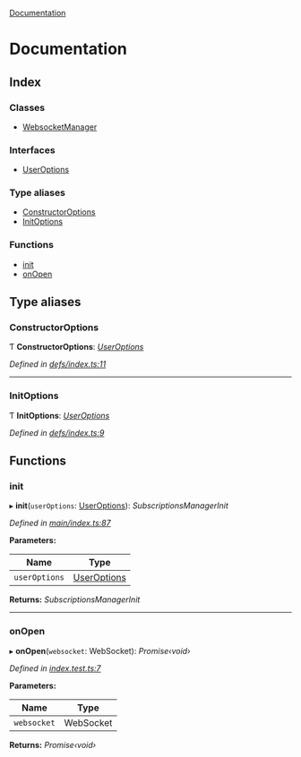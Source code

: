 [Documentation](README.md)

# Documentation

## Index

### Classes

* [WebsocketManager](classes/websocketmanager.md)

### Interfaces

* [UserOptions](interfaces/useroptions.md)

### Type aliases

* [ConstructorOptions](README.md#constructoroptions)
* [InitOptions](README.md#initoptions)

### Functions

* [init](README.md#init)
* [onOpen](README.md#onopen)

## Type aliases

###  ConstructorOptions

Ƭ **ConstructorOptions**: *[UserOptions](interfaces/useroptions.md)*

*Defined in [defs/index.ts:11](https://github.com/badbatch/graphql-box/blob/d6cf575/packages/websocket-manager/src/defs/index.ts#L11)*

___

###  InitOptions

Ƭ **InitOptions**: *[UserOptions](interfaces/useroptions.md)*

*Defined in [defs/index.ts:9](https://github.com/badbatch/graphql-box/blob/d6cf575/packages/websocket-manager/src/defs/index.ts#L9)*

## Functions

###  init

▸ **init**(`userOptions`: [UserOptions](interfaces/useroptions.md)): *SubscriptionsManagerInit*

*Defined in [main/index.ts:87](https://github.com/badbatch/graphql-box/blob/d6cf575/packages/websocket-manager/src/main/index.ts#L87)*

**Parameters:**

Name | Type |
------ | ------ |
`userOptions` | [UserOptions](interfaces/useroptions.md) |

**Returns:** *SubscriptionsManagerInit*

___

###  onOpen

▸ **onOpen**(`websocket`: WebSocket): *Promise‹void›*

*Defined in [index.test.ts:7](https://github.com/badbatch/graphql-box/blob/d6cf575/packages/websocket-manager/src/index.test.ts#L7)*

**Parameters:**

Name | Type |
------ | ------ |
`websocket` | WebSocket |

**Returns:** *Promise‹void›*
